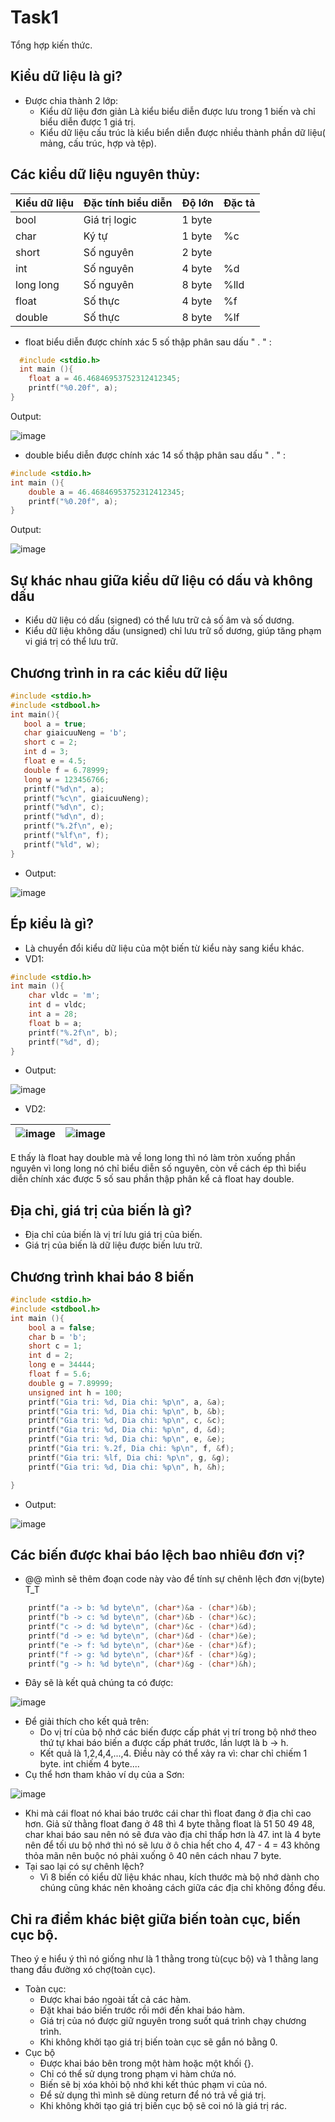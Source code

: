 # Task1
Tổng hợp kiến thức.
## Kiểu dữ liệu là gi?
- Được chia thành 2 lớp:
   - Kiểu dữ liệu đơn giản Là kiểu biểu diễn được lưu trong 1 biến và chỉ biểu diễn được 1 giá trị.
   - Kiểu dữ liệu cấu trúc là kiểu biển diễn được nhiều thành phần dữ liệu( mảng, cấu trúc, hợp và tệp).
## Các kiểu dữ liệu nguyên thủy:
| Kiểu dữ liệu | Đặc tính biểu diễn | Độ lớn | Đặc tả | 
| ------------ | ------------------ | ------ | ------ |
| bool | Giá trị logic | 1 byte |  |
| char | Ký tự | 1 byte | %c | 
| short | Số nguyên | 2 byte |  |
| int | Số nguyên | 4 byte | %d |
| long long | Số nguyên | 8 byte | %lld |
| float | Số thực | 4 byte | %f |
| double | Số thực | 8 byte | %lf |
- float biểu diễn được chính xác 5 số thập phân sau dấu " . " :
``` C
  #include <stdio.h>
  int main (){
	float a = 46.46846953752312412345;
	printf("%0.20f", a);
}
```
Output:

![image](https://github.com/user-attachments/assets/746e9e7c-3e5c-4bba-ba84-0dfea0158aaf)

- double biểu diễn được chính xác 14 số thập phân sau dấu " . " :
``` C
#include <stdio.h>
int main (){
	double a = 46.46846953752312412345;
	printf("%0.20f", a);
}
```
Output:

![image](https://github.com/user-attachments/assets/636aa3d3-5d59-4e92-81b5-4007a6dc27de)


## Sự khác nhau giữa kiểu dữ liệu có dấu và không dấu
- Kiểu dữ liệu có dấu (signed) có thể lưu trữ cả số âm và số dương.
- Kiểu dữ liệu không dấu (unsigned) chỉ lưu trữ số dương, giúp tăng phạm vi giá trị có thể lưu trữ.
## Chương trình in ra các kiểu dữ liệu
 ``` C
#include <stdio.h>
#include <stdbool.h>
int main(){
	bool a = true;
	char giaicuuNeng = 'b';
	short c = 2;
	int d = 3;
	float e = 4.5;
	double f = 6.78999;
	long w = 123456766; 
	printf("%d\n", a);
	printf("%c\n", giaicuuNeng);
	printf("%d\n", c);
	printf("%d\n", d);
	printf("%.2f\n", e);
	printf("%lf\n", f);
	printf("%ld", w);
}
```
- Output:

![image](https://github.com/user-attachments/assets/d823da92-97de-4ca1-b7f8-711930b4a624)


## Ép kiểu là gì?
- Là chuyển đổi kiểu dữ liệu của một biến từ kiểu này sang kiểu khác.
- VD1:
```C
#include <stdio.h>
int main (){
	char vldc = 'm';
	int d = vldc;
	int a = 28;
	float b = a;
	printf("%.2f\n", b);
	printf("%d", d);
}
```
- Output:

![image](https://github.com/user-attachments/assets/c62448d7-393b-4a81-87a1-77e244ec54cf)

- VD2:

| ![image](https://github.com/user-attachments/assets/8a8f819c-7682-46be-aabb-4202646a21c8) | ![image](https://github.com/user-attachments/assets/a37fc533-b0d3-4c31-9c18-962d66dac54d) |
|-----------------------------------------------------------------------------------------|-----------------------------------------------------------------------------------------|

E thấy là float hay double mà về long long thì nó làm tròn xuống phần nguyên vì long long nó chỉ biểu diễn số nguyên, còn về cách ép thì biểu diễn chính xác được 5 số sau phần thập phân kể cả float hay double.
## Địa chỉ, giá trị của biến là gì?
- Địa chỉ của biến là vị trí lưu giá trị của biến.
- Giá trị của biến là dữ liệu được biến lưu trữ.
## Chương trình khai báo 8 biến
``` C
#include <stdio.h>
#include <stdbool.h>
int main (){
	bool a = false;
	char b = 'b';
	short c = 1;
	int d = 2;
	long e = 34444;
	float f = 5.6;
	double g = 7.89999;
	unsigned int h = 100;
    printf("Gia tri: %d, Dia chi: %p\n", a, &a);
    printf("Gia tri: %d, Dia chi: %p\n", b, &b);
    printf("Gia tri: %d, Dia chi: %p\n", c, &c);
    printf("Gia tri: %d, Dia chi: %p\n", d, &d);
    printf("Gia tri: %d, Dia chi: %p\n", e, &e);
    printf("Gia tri: %.2f, Dia chi: %p\n", f, &f);
    printf("Gia tri: %lf, Dia chi: %p\n", g, &g);
    printf("Gia tri: %d, Dia chi: %p\n", h, &h);

}
```
- Output:
  
![image](https://github.com/user-attachments/assets/1aec92da-c948-4d52-bbce-5f9279276806)

## Các biến được khai báo lệch bao nhiêu đơn vị?
 - @@ mình sẽ thêm đoạn code này vào để tính sự chênh lệch đơn vị(byte) T_T
``` C
    printf("a -> b: %d byte\n", (char*)&a - (char*)&b); 
    printf("b -> c: %d byte\n", (char*)&b - (char*)&c);
    printf("c -> d: %d byte\n", (char*)&c - (char*)&d);
    printf("d -> e: %d byte\n", (char*)&d - (char*)&e);
    printf("e -> f: %d byte\n", (char*)&e - (char*)&f);
    printf("f -> g: %d byte\n", (char*)&f - (char*)&g);
    printf("g -> h: %d byte\n", (char*)&g - (char*)&h);
```
- Đây sẽ là kết quả chúng ta có được:
 
![image](https://github.com/user-attachments/assets/86f08f6e-af90-474f-a10a-ec5634db0de4)

- Để giải thích cho kết quả trên:
   - Do vị trí của bộ nhớ các biến được cấp phát vị trí trong bộ nhớ theo thứ tự khai báo biến a được cấp phát trước, lần lượt là b -> h.
   - Kết quả là 1,2,4,4,...,4. Điều này có thể xảy ra vì: char chỉ chiếm 1 byte. int chiếm 4 byte....
- Cụ thể hơn tham khảo ví dụ của a Sơn:
  
![image](https://github.com/user-attachments/assets/4c17f531-8ffe-48f3-a962-fb0696f40b89)
- Khi mà cái float nó khai báo trước cái char thì float đang ở địa chỉ cao hơn. Giả sử thằng float đang ở 48 thì 4 byte thằng float là 51 50 49 48, char khai báo sau nên nó sẽ đưa vào địa chỉ thấp hơn là 47. int là 4 byte nên để tối ưu bộ nhớ thì nó sẽ lưu ở ô chia hết cho 4, 47 - 4 = 43 không thỏa mãn nên buộc nó phải xuống ô 40 nên cách nhau 7 byte. 
- Tại sao lại có sự chênh lệch?
   - Vì 8 biến có kiểu dữ liệu khác nhau, kích thước mà bộ nhớ dành cho chúng cũng khác nên khoảng cách giữa các địa chỉ không đồng đều.
    

## Chỉ ra điểm khác biệt giữa biến toàn cục, biến cục bộ.
Theo ý e hiểu ý thì nó giống như là 1 thằng trong tù(cục bộ) và 1 thằng lang thang đầu đường xó chợ(toàn cục).
- Toàn cục:
    - Được khai báo ngoài tất cả các hàm.
    - Đặt khai báo biến trước rồi mới đến khai báo hàm.
    - Giá trị của nó được giữ nguyên trong suốt quá trình chạy chương trình.
    - Khi không khởi tạo giá trị biến toàn cục sẽ gắn nó bằng 0.
-  Cục bộ 
   - Được khai báo bên trong một hàm hoặc một khối {}.
   - Chỉ có thể sử dụng trong phạm vi hàm chứa nó.
   - Biến sẽ bị xóa khỏi bộ nhớ khi kết thúc phạm vi của nó.
   - Để sử dụng thì mình sẽ dùng return để nó trả về giá trị.
   - Khi không khởi tạo giá trị biến cục bộ sẽ coi nó là giá trị rác.

  


















